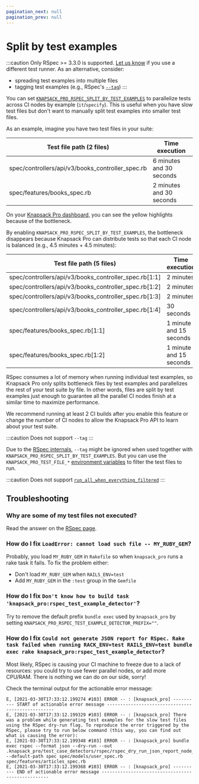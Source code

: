 ```yaml
---
pagination_next: null
pagination_prev: null
---
```


# Split by test examples

:::caution
Only RSpec >= 3.3.0 is supported. [Let us know](https://knapsackpro.com/contact) if you use a different test runner. As an alternative, consider:

- spreading test examples into multiple files
- tagging test examples (e.g., RSpec's [`--tag`](https://docs.knapsackpro.com/ruby/rspec/#run-a-subset-of-tests))
  :::

You can set [`KNAPSACK_PRO_RSPEC_SPLIT_BY_TEST_EXAMPLES`](/ruby/reference/#knapsack_pro_rspec_split_by_test_examples-rspec) to parallelize tests across CI nodes by example (`it`/`specify`). This is useful when you have slow test files but don't want to manually split test examples into smaller test files.

As an example, imagine you have two test files in your suite:

<div style={{ overflowX: 'auto' }}>
  <table style={{ width: '100%', display: 'table' }}>
    <thead>
      <tr>
        <th style={{ whiteSpace: 'nowrap' }}>Test file path (2 files)</th>
        <th style={{ width: '250px', whiteSpace: 'nowrap' }}>Time execution</th>
      </tr>
    </thead>
    <tbody>
      <tr style={{ backgroundColor: '#fcf8e3' }}>
        <td style={{ whiteSpace: 'nowrap' }}>spec/controllers/api/v3/books_controller_spec.rb</td>
        <td style={{ width: '250px', whiteSpace: 'nowrap' }}>
          6 minutes and 30 seconds
        </td>
      </tr>
      <tr style={{ backgroundColor: '#fcf8e3' }}>
        <td style={{ whiteSpace: 'nowrap' }}>spec/features/books_spec.rb</td>
        <td style={{ width: '250px', whiteSpace: 'nowrap' }}>
          2 minutes and 30 seconds
        </td>
      </tr>
    </tbody>
  </table>
</div>

On your [Knapsack Pro dashboard](/overview/#dashboard), you can see the yellow highlights because of the bottleneck.

By enabling `KNAPSACK_PRO_RSPEC_SPLIT_BY_TEST_EXAMPLES`, the bottleneck disappears because Knapsack Pro can distribute tests so that each CI node is balanced (e.g., 4.5 minutes + 4.5 minutes):

<div style={{ overflowX: 'auto' }}>
  <table style={{ width: '100%', display: 'table' }}>
    <thead>
      <tr>
        <th style={{ whiteSpace: 'nowrap' }}>Test file path (5 files)</th>
        <th style={{ whiteSpace: 'nowrap' }}>Time execution</th>
      </tr>
    </thead>
    <tbody>
      <tr>
        <td style={{ whiteSpace: 'nowrap' }}>spec/controllers/api/v3/books_controller_spec.rb[1:1]</td>
        <td style={{ width: '250px', whiteSpace: 'nowrap' }}>
          2 minutes
        </td>
      </tr>
      <tr>
        <td style={{ whiteSpace: 'nowrap' }}>spec/controllers/api/v3/books_controller_spec.rb[1:2]</td>
        <td style={{ width: '250px', whiteSpace: 'nowrap' }}>
          2 minutes
        </td>
      </tr>
      <tr>
        <td style={{ whiteSpace: 'nowrap' }}>spec/controllers/api/v3/books_controller_spec.rb[1:3]</td>
        <td style={{ width: '250px', whiteSpace: 'nowrap' }}>
          2 minutes
        </td>
      </tr>
      <tr>
        <td style={{ whiteSpace: 'nowrap' }}>spec/controllers/api/v3/books_controller_spec.rb[1:4]</td>
        <td style={{ width: '250px', whiteSpace: 'nowrap' }}>
          30 seconds
        </td>
      </tr>
      <tr>
        <td style={{ whiteSpace: 'nowrap' }}>spec/features/books_spec.rb[1:1]</td>
        <td style={{ width: '250px', whiteSpace: 'nowrap' }}>
          1 minute and 15 seconds
        </td>
      </tr>
      <tr>
        <td style={{ whiteSpace: 'nowrap' }}>spec/features/books_spec.rb[1:2]</td>
        <td style={{ width: '250px', whiteSpace: 'nowrap' }}>
          1 minute and 15 seconds
        </td>
      </tr>
    </tbody>
  </table>
</div>

RSpec consumes a lot of memory when running individual test examples, so Knapsack Pro only splits bottleneck files by test examples and parallelizes the rest of your test suite by file. In other words, files are split by test examples just enough to guarantee all the parallel CI nodes finish at a similar time to maximize performance.

We recommend running at least 2 CI builds after you enable this feature or change the number of CI nodes to allow the Knapsack Pro API to learn about your test suite.

:::caution
Does not support `--tag`
:::

Due to the [RSpec internals](https://github.com/rspec/rspec-core/issues/2522), `--tag` might be ignored when used together with `KNAPSACK_PRO_RSPEC_SPLIT_BY_TEST_EXAMPLES`. But you can use the `KNAPSACK_PRO_TEST_FILE_*` [environment variables](/ruby/reference/) to filter the test files to run.

:::caution
Does not support [`run_all_when_everything_filtered`](/ruby/rspec/#some-of-my-test-files-are-not-executed)
:::

## Troubleshooting

### Why are some of my test files not executed?

Read the answer on the [RSpec page](/ruby/rspec#some-of-my-test-files-are-not-executed).

### How do I fix `LoadError: cannot load such file -- MY_RUBY_GEM`?

Probably, you load `MY_RUBY_GEM` in `Rakefile` so when `knapsack_pro` runs a rake task it fails. To fix the problem either:

- Don't load `MY_RUBY_GEM` when `RAILS_ENV=test`
- Add `MY_RUBY_GEM` in the `:test` group in the `Gemfile`

### How do I fix `Don't know how to build task 'knapsack_pro:rspec_test_example_detector'`?

Try to remove the default prefix `bundle exec` used by `knapsack_pro` by setting `KNAPSACK_PRO_RSPEC_TEST_EXAMPLE_DETECTOR_PREFIX=""`.

### How do I fix `Could not generate JSON report for RSpec. Rake task failed when running RACK_ENV=test RAILS_ENV=test bundle exec rake knapsack_pro:rspec_test_example_detector`?

Most likely, RSpec is causing your CI machine to freeze due to a lack of resources: you could try to use fewer parallel nodes, or add more CPU/RAM. There is nothing we can do on our side, sorry!

Check the terminal output for the actionable error message:

```
E, [2021-03-30T17:33:12.199274 #103] ERROR -- : [knapsack_pro] ---------- START of actionable error message --------------------------------------------------
E, [2021-03-30T17:33:12.199329 #103] ERROR -- : [knapsack_pro] There was a problem while generating test examples for the slow test files using the RSpec dry-run flag. To reproduce the error triggered by the RSpec, please try to run below command (this way, you can find out what is causing the error):
E, [2021-03-30T17:33:12.199348 #103] ERROR -- : [knapsack_pro] bundle exec rspec --format json --dry-run --out .knapsack_pro/test_case_detectors/rspec/rspec_dry_run_json_report_node_0.json --default-path spec spec/models/user_spec.rb spec/features/articles_spec.rb
E, [2021-03-30T17:33:12.199368 #103] ERROR -- : [knapsack_pro] ---------- END of actionable error message --------------------------------------------------
```

